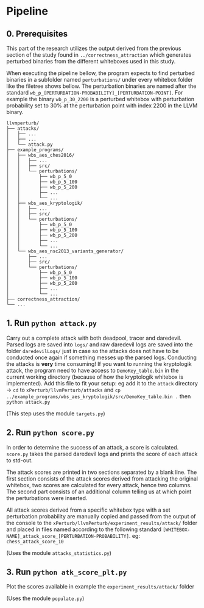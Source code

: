 # Pipeline

## 0. Prerequisites
This part of the research utilizes the output derived from the previous section of the study found in `../correctness_attraction` which generates perturbed binaries from the different whiteboxes used in this study. 

When executing the pipeline bellow, the program expects to find perturbed binaries in a subfolder named `perturbations/`  under every whitebox folder like the filetree shows bellow. The perturbation binaries are named after the standard `wb_p_[PERTURBATION-PROBABILITY]_[PERTURBATION-POINT]`. For example the binary `wb_p_30_2200` is a perturbed whitebox with perturbation probability set to 30% at the perturbation point with index 2200 in the LLVM binary.

```
llvmperturb/
├── attacks/
│   ├── ...
│   ├── ...
│   └── attack.py
├── example_programs/
│   ├── wbs_aes_ches2016/
│   │   ├── ...
│   │   ├── src/
│   │   └── perturbations/
│   │       ├── wb_p_5_0
│   │       ├── wb_p_5_100
│   │       ├── wb_p_5_200
│   │       ├── ...
│   │       └── ...
│   ├── wbs_aes_kryptologik/
│   │   ├── ...
│   │   ├── src/
│   │   └── perturbations/
│   │       ├── wb_p_5_0
│   │       ├── wb_p_5_100
│   │       ├── wb_p_5_200
│   │       ├── ...
│   │       └── ...
│   └── wbs_aes_nsc2013_variants_generator/
│       ├── ...
│       ├── src/
│       └── perturbations/
│           ├── wb_p_5_0
│           ├── wb_p_5_100
│           ├── wb_p_5_200
│           ├── ...
│           └── ...
├── correctness_attraction/
└── ...
```

## 1. Run `python attack.py`

Carry out a complete attack with both deadpool, tracer and daredevil. Parsed
logs are saved into `logs/` and raw daredevil logs are saved into the folder `daredevilLogs/` just in case so the attacks does not have to be conducted once again if something messes up the parsed logs. Conducting the attacks is **very** time consuming!
If you want to running the kryptologik attack, the program need to have access to `DemoKey_table.bin` in the current working directory (because of how the kryptologik whitebox is implemented). Add this file to fit your setup: eg add it to the `attack` directory -> `cd` to `xPerturb/llvmPerturb/attacks` and `cp ../example_programs/wbs_aes_kryptologik/src/DemoKey_table.bin .` then `python attack.py`

(This step uses the module `targets.py`)

## 2. Run `python score.py`

In order to determine the success of an attack, a score is calculated. `score.py`
takes the parsed daredevil logs and prints the score of each attack to std-out.

The attack scores are printed in two sections separated by a blank line. The first section consists of the attack scores derived from attacking the original whitebox, two scores are calculated for every attack, hence two columns. The second part consists of an additional column telling us at which point the perturbations were inserted.

All attack scores derived from a specific whitebox type with a set perturbation probability are manually copied and passed from the output of the console to the `xPerturb/llvmPerturb/experiment_results/attack/` folder and placed in files named according to the following standard `[WHITEBOX-NAME]_attack_score_[PERTURBATION-PROBABILITY]`. eg: `chess_attack_score_10`

(Uses the module `attacks_statistics.py`)

## 3. Run `python atk_score_plt.py`

Plot the scores available in example the `experiment_results/attack/` folder

(Uses the module `populate.py`)
